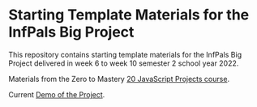 # Starting Template Materials for the InfPals Big Project
This repository contains starting template materials for the InfPals Big Project delivered in week 6 to week 10 semester 2 school year 2022. 

Materials from the Zero to Mastery [20 JavaScript Projects course](https://academy.zerotomastery.io/p/javascript-projects).

Current [Demo of the Project](https://infpals.github.io/ip2022-big-project-template/).
